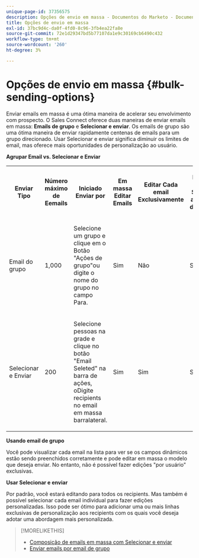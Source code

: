 ```yaml
---
unique-page-id: 37356575
description: Opções de envio em massa - Documentos do Marketo - Documentação do produto
title: Opções de envio em massa
exl-id: 37bc9d4c-da0f-4fd0-8c96-3fb4ea22fa8e
source-git-commit: 72e1d29347bd5b77107da1e9c30169cb6490c432
workflow-type: tm+mt
source-wordcount: '260'
ht-degree: 3%

---
```


# Opções de envio em massa {#bulk-sending-options}

Enviar emails em massa é uma ótima maneira de acelerar seu envolvimento com prospecto. O Sales Connect oferece duas maneiras de enviar emails em massa: **Emails de grupo** e **Selecionar e enviar**. Os emails de grupo são uma ótima maneira de enviar rapidamente centenas de emails para um grupo direcionado. Usar Selecionar e enviar significa diminuir os limites de email, mas oferece mais oportunidades de personalização ao usuário.

**Agrupar Email vs. Selecionar e Enviar**

<table> 
 <colgroup> 
  <col> 
  <col> 
  <col> 
  <col> 
  <col> 
  <col> 
 </colgroup> 
 <tbody> 
  <tr> 
   <th><p><span>Enviar</span><span> Tipo</span> </p></th> 
   <th><p><span>Número máximo de </span><span>E</span><span>emails</span> </p></th> 
   <th><p><span>Iniciado </span><span>Enviar por</span></p></th> 
   <th><p><span>Em massa </span><span>Editar Emails</span> </p></th> 
   <th><p><span>Editar</span><span> Cada email </span><span>Exclusivamente</span> </p></th> 
   <th><p><span>Modelo &amp; </span><span>Suporte a campo dinâmico</span> </p></th> 
  </tr> 
  <tr> 
   <td><p><span>Email do grupo</span> </p></td> 
   <td><p><span>1,000</span> </p></td> 
   <td><p><span>Selecione um grupo e clique em</span><span> o </span><span>Botão "Ações de grupo"</span><span>ou digite o nome do grupo no campo Para. </span> </p></td> 
   <td><p><span>Sim</span> </p></td> 
   <td><p><span>Não</span> </p></td> 
   <td><p><span>Sim</span> </p></td> 
  </tr> 
  <tr> 
   <td><p><span>Selecionar </span><span>e </span><span>Enviar</span> </p></td> 
   <td><p><span>200</span> </p></td> 
   <td><p><span>Selecione pessoas na grade e clique no botão "Email Seleted" na barra de ações</span><span>, o</span><span>Digite recipients no email em massa </span><span>barralateral</span><span>.</span></p></td> 
   <td><p><span>Sim</span> </p></td> 
   <td><p><span>Sim</span> </p></td> 
   <td><p><span>Sim</span> </p></td> 
  </tr> 
 </tbody> 
</table>

**Usando email de grupo**

Você pode visualizar cada email na lista para ver se os campos dinâmicos estão sendo preenchidos corretamente e pode editar em massa o modelo que deseja enviar. No entanto, não é possível fazer edições &quot;por usuário&quot; exclusivas.

**Usar Selecionar e enviar**

Por padrão, você estará editando para todos os recipients. Mas também é possível selecionar cada email individual para fazer edições personalizadas. Isso pode ser ótimo para adicionar uma ou mais linhas exclusivas de personalização aos recipients com os quais você deseja adotar uma abordagem mais personalizada.

>[!MORELIKETHIS]
>
>* [Composição de emails em massa com Selecionar e enviar](/help/marketo/product-docs/marketo-sales-connect/email/using-the-compose-window/composing-bulk-emails-with-select-and-send.md#sending-emails)
>* [Enviar emails por email de grupo](/help/marketo/product-docs/marketo-sales-connect/email/using-the-compose-window/sending-emails-via-group-email.md)

